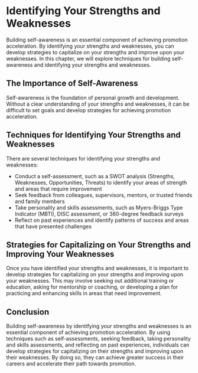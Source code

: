 Identifying Your Strengths and Weaknesses
=============================================================================

Building self-awareness is an essential component of achieving promotion acceleration. By identifying your strengths and weaknesses, you can develop strategies to capitalize on your strengths and improve upon your weaknesses. In this chapter, we will explore techniques for building self-awareness and identifying your strengths and weaknesses.

The Importance of Self-Awareness
--------------------------------

Self-awareness is the foundation of personal growth and development. Without a clear understanding of your strengths and weaknesses, it can be difficult to set goals and develop strategies for achieving promotion acceleration.

Techniques for Identifying Your Strengths and Weaknesses
--------------------------------------------------------

There are several techniques for identifying your strengths and weaknesses:

* Conduct a self-assessment, such as a SWOT analysis (Strengths, Weaknesses, Opportunities, Threats) to identify your areas of strength and areas that require improvement
* Seek feedback from colleagues, supervisors, mentors, or trusted friends and family members
* Take personality and skills assessments, such as Myers-Briggs Type Indicator (MBTI), DISC assessment, or 360-degree feedback surveys
* Reflect on past experiences and identify patterns of success and areas that have presented challenges

Strategies for Capitalizing on Your Strengths and Improving Your Weaknesses
---------------------------------------------------------------------------

Once you have identified your strengths and weaknesses, it is important to develop strategies for capitalizing on your strengths and improving upon your weaknesses. This may involve seeking out additional training or education, asking for mentorship or coaching, or developing a plan for practicing and enhancing skills in areas that need improvement.

Conclusion
----------

Building self-awareness by identifying your strengths and weaknesses is an essential component of achieving promotion acceleration. By using techniques such as self-assessments, seeking feedback, taking personality and skills assessments, and reflecting on past experiences, individuals can develop strategies for capitalizing on their strengths and improving upon their weaknesses. By doing so, they can achieve greater success in their careers and accelerate their path towards promotion.
